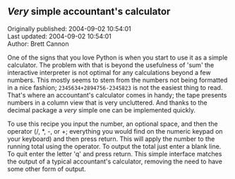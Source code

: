 ## *Very* simple accountant's calculator  
Originally published: 2004-09-02 10:54:01  
Last updated: 2004-09-02 10:54:01  
Author: Brett Cannon  
  
One of the signs that you love Python is when you start to use it as a simple calculator.  The problem with that is beyond the usefulness of 'sum' the interactive interpreter is not optimal for any calculations beyond a few numbers.  This mostly seems to stem from the numbers not being formatted in a nice fashion; ``2345634+2894756-2345823`` is not the easiest thing to read.  That's where an accountant's calculator comes in handy; the tape presents numbers in a column view that is very uncluttered.  And thanks to the decimal package a *very* simple one can be implemented quickly.

To use this recipe you input the number, an optional space, and then the operator (/, *, -, or +; everything you would find on the numeric keypad on your keyboard) and then press return.  This will apply the number to the running total using the operator.  To output the total just enter a blank line.  To quit enter the letter 'q' and press return.  This simple interface matches the output of a typical accountant's calculator, removing the need to have some other form of output.